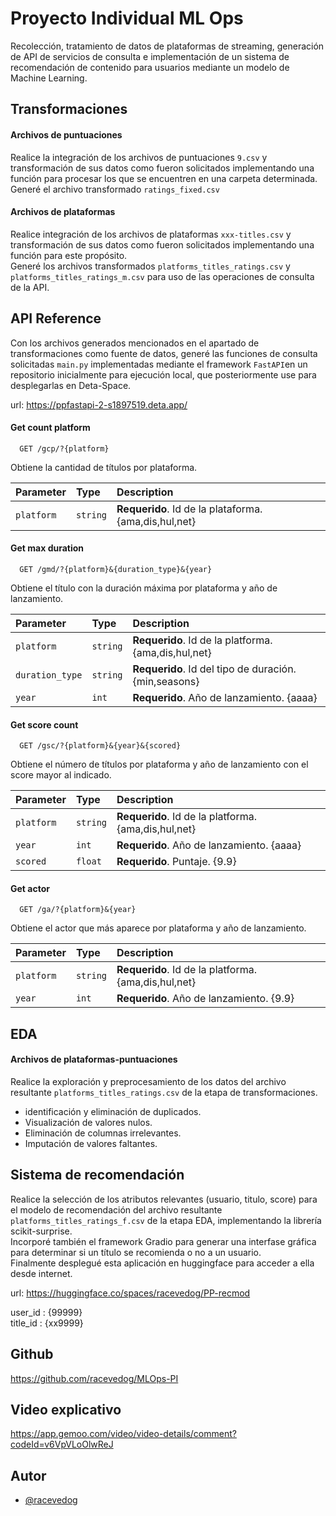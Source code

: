 
# Proyecto Individual ML Ops

Recolección, tratamiento de datos de plataformas de streaming, generación de API de servicios de consulta e implementación de un sistema de recomendación de contenido para usuarios mediante un modelo de Machine Learning.

## Transformaciones

#### Archivos de puntuaciones
Realice la integración de los archivos de puntuaciones `9.csv` y transformación de sus datos como fueron solicitados implementando una función para procesar los que se encuentren en una carpeta determinada.  
Generé el archivo transformado `ratings_fixed.csv`

#### Archivos de plataformas
Realice integración de los archivos de plataformas `xxx-titles.csv` y transformación de sus datos como fueron solicitados implementando una función para este propósito.  
Generé los archivos transformados `platforms_titles_ratings.csv` y `platforms_titles_ratings_m.csv` para uso de las operaciones de consulta de la API.
## API Reference

Con los archivos generados mencionados en el apartado de transformaciones como fuente de datos, generé las funciones de consulta solicitadas `main.py` implementadas mediante el framework `FastAPI`en un repositorio inicialmente para ejecución local, que posteriormente use para desplegarlas en Deta-Space.

url: https://ppfastapi-2-s1897519.deta.app/

#### Get count platform

```http
  GET /gcp/?{platform}
```
Obtiene la cantidad de títulos por plataforma.

| Parameter | Type     | Description                |
| :-------- | :------- | :------------------------- |
| `platform`| `string` | **Requerido**. Id de la plataforma. {ama,dis,hul,net} |

#### Get max duration

```http
  GET /gmd/?{platform}&{duration_type}&{year}
```
Obtiene el título con la duración máxima por plataforma y año de lanzamiento.

| Parameter | Type     | Description                       |
| :-------- | :------- | :-------------------------------- |
| `platform`      | `string` | **Requerido**. Id de la platforma. {ama,dis,hul,net}  |
| `duration_type` | `string` | **Requerido**. Id del tipo de duración. {min,seasons} |
| `year`          | `int`    | **Requerido**. Año de lanzamiento. {aaaa} |

#### Get score count

```http
  GET /gsc/?{platform}&{year}&{scored}
```

Obtiene el número de títulos por plataforma y año de lanzamiento con el score mayor al indicado.

| Parameter | Type     | Description                       |
| :-------- | :------- | :-------------------------------- |
| `platform` | `string` | **Requerido**. Id de la platforma. {ama,dis,hul,net}  |
| `year`     | `int`    | **Requerido**. Año de lanzamiento. {aaaa} |
| `scored`   | `float`  | **Requerido**. Puntaje. {9.9} |

#### Get actor

```http
  GET /ga/?{platform}&{year}
```

Obtiene el actor que más aparece por plataforma y año de lanzamiento.

| Parameter | Type     | Description                       |
| :-------- | :------- | :-------------------------------- |
| `platform` | `string` | **Requerido**. Id de la platforma. {ama,dis,hul,net}  |
| `year`     | `int`    | **Requerido**. Año de lanzamiento. {9.9} |


## EDA

#### Archivos de plataformas-puntuaciones
Realice la exploración y preprocesamiento de los datos del archivo resultante `platforms_titles_ratings.csv` de la etapa de transformaciones. 
- identificación y eliminación de duplicados.
- Visualización de valores nulos.
- Eliminación de columnas irrelevantes.
- Imputación de valores faltantes.
## Sistema de recomendación

Realice la selección de los atributos relevantes (usuario, titulo, score) para el modelo de recomendación del archivo resultante `platforms_titles_ratings_f.csv` de la etapa EDA, implementando la librería scikit-surprise.  
Incorporé también el framework Gradio para generar una interfase gráfica para determinar si un título se recomienda o no a un usuario.  
Finalmente desplegué esta aplicación en huggingface para acceder a ella desde internet.

url: https://huggingface.co/spaces/racevedog/PP-recmod

user_id : {99999}  
title_id : {xx9999}
## Github

https://github.com/racevedog/MLOps-PI
## Video explicativo

https://app.gemoo.com/video/video-details/comment?codeId=v6VpVLoOlwReJ
## Autor

- [@racevedog](https://www.github.com/racevedog)



